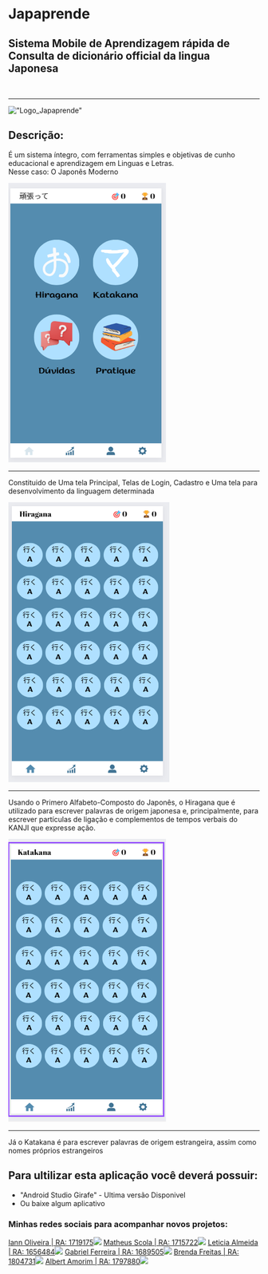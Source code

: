# Japaprende
## Sistema Mobile de Aprendizagem rápida de Consulta de dicionário official da lingua Japonesa
<br>
<hr>

!["Logo_Japaprende"](icon/Japaprende.png)

## Descrição: <br>
É um sistema íntegro, com ferramentas simples e objetivas de cunho educacional e aprendizagem em Linguas e Letras. <br>
Nesse caso: O Japonês Moderno

!["Tela_Principal"](icon/APP1.png)
<br>
<hr>

Constituido de Uma tela Principal, Telas de Login, Cadastro e Uma tela para desenvolvimento da linguagem determinada

!["Hiragana"](icon/hira.png)
<br>
<hr>

Usando o Primero Alfabeto-Composto do Japonês, o Hiragana que é utilizado para escrever palavras de origem japonesa e, principalmente, para escrever partículas de ligação e complementos de tempos verbais do KANJI que expresse ação.

!["Katakana"](icon/katak.png)
<br>
<hr>

Já o Katakana é para escrever palavras de origem estrangeira, assim como nomes próprios estrangeiros

## Para ultilizar esta aplicação você deverá possuir:

- "Android Studio Girafe" - Ultima versão Disponivel
- Ou baixe algum aplicativo

### Minhas redes sociais para acompanhar novos projetos: <br>
  <a href="https://www.linkedin.com/in/iann-oliveira-3106b11a4/" target="_blank">Iann Oliveira | RA: 1719175<img src="https://img.shields.io/badge/-LinkedIn-%230077B5?style=for-the-badge&logo=linkedin&logoColor=white" target="_blank"></a>
    <a href="https://www.linkedin.com/in/matheus-scola/" target="_blank">Matheus Scola | RA: 1715722<img src="https://img.shields.io/badge/-LinkedIn-%230077B5?style=for-the-badge&logo=linkedin&logoColor=white" target="_blank"></a>
      <a href="https://www.linkedin.com/in/leticia904/" target="_blank">Leticia Almeida | RA: 1656484<img src="https://img.shields.io/badge/-LinkedIn-%230077B5?style=for-the-badge&logo=linkedin&logoColor=white" target="_blank"></a>
        <a href="https://www.linkedin.com/in/gabriel-ferreira-da-silva-396900212/?utm_source=share&utm_campaign=share_via&utm_content=profile&utm_medium=android_app" target="_blank">Gabriel Ferreira | RA: 1689505<img src="https://img.shields.io/badge/-LinkedIn-%230077B5?style=for-the-badge&logo=linkedin&logoColor=white" target="_blank"></a>
          <a href="https://www.linkedin.com/in/brenda-freitas-5b899b230/?utm_source=share&utm_campaign=share_via&utm_content=profile&utm_medium=android_app" target="_blank">Brenda Freitas | RA: 1804731<img src="https://img.shields.io/badge/-LinkedIn-%230077B5?style=for-the-badge&logo=linkedin&logoColor=white" target="_blank"></a>
            <a href="https://www.linkedin.com/in/albert-amorim-3645251a7/?originalSubdomain=br" target="_blank">Albert Amorim | RA: 1797880<img src="https://img.shields.io/badge/-LinkedIn-%230077B5?style=for-the-badge&logo=linkedin&logoColor=white" target="_blank"></a>


